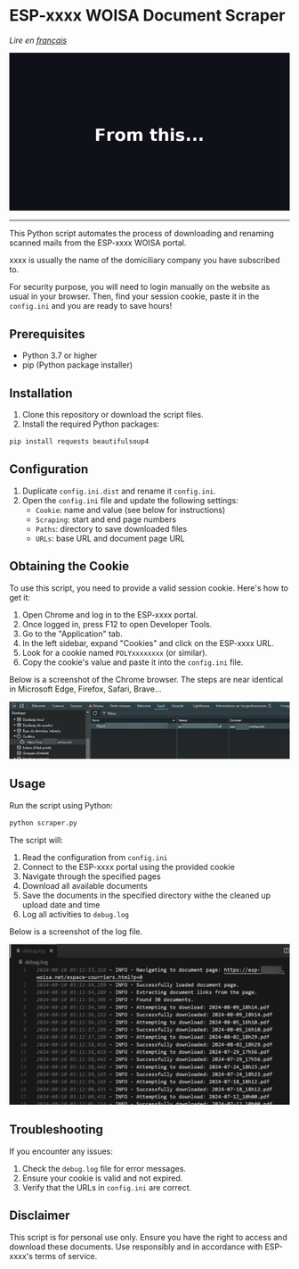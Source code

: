 # ESP-xxxx WOISA Document Scraper

*Lire en [français](README.fr.md)*

![Animation](img/hero.gif)

---

This Python script automates the process of downloading and renaming scanned mails from the ESP-xxxx WOISA portal.

xxxx is usually the name of the domiciliary company you have subscribed to.

For security purpose, you will need to login manually on the website as usual in your browser.
Then, find your session cookie, paste it in the `config.ini` and you are ready to save hours!

## Prerequisites

- Python 3.7 or higher
- pip (Python package installer)

## Installation

1. Clone this repository or download the script files.
2. Install the required Python packages:

```bash
pip install requests beautifulsoup4
```

## Configuration

1. Duplicate `config.ini.dist` and rename it `config.ini`.
2. Open the `config.ini` file and update the following settings:
   - `Cookie`: name and value (see below for instructions)
   - `Scraping`: start and end page numbers
   - `Paths`: directory to save downloaded files
   - `URLs`: base URL and document page URL

## Obtaining the Cookie

To use this script, you need to provide a valid session cookie. Here's how to get it:

1. Open Chrome and log in to the ESP-xxxx portal.
2. Once logged in, press F12 to open Developer Tools.
3. Go to the "Application" tab.
4. In the left sidebar, expand "Cookies" and click on the ESP-xxxx URL.
5. Look for a cookie named `POLYxxxxxxxx` (or similar).
6. Copy the cookie's value and paste it into the `config.ini` file.

Below is a screenshot of the Chrome browser.
The steps are near identical in Microsoft Edge, Firefox, Safari, Brave...

![Cookie in Chrome DevTools](img/screenshot-cookie.png)

## Usage

Run the script using Python:

```bash
python scraper.py
```

The script will:
1. Read the configuration from `config.ini`
2. Connect to the ESP-xxxx portal using the provided cookie
3. Navigate through the specified pages
4. Download all available documents
5. Save the documents in the specified directory withe the cleaned up upload date and time
6. Log all activities to `debug.log`

Below is a screenshot of the log file.

![Log file output example](img/screenshot-logs.png)

## Troubleshooting

If you encounter any issues:
1. Check the `debug.log` file for error messages.
2. Ensure your cookie is valid and not expired.
3. Verify that the URLs in `config.ini` are correct.

## Disclaimer

This script is for personal use only. Ensure you have the right to access and download these documents. Use responsibly and in accordance with ESP-xxxx's terms of service.